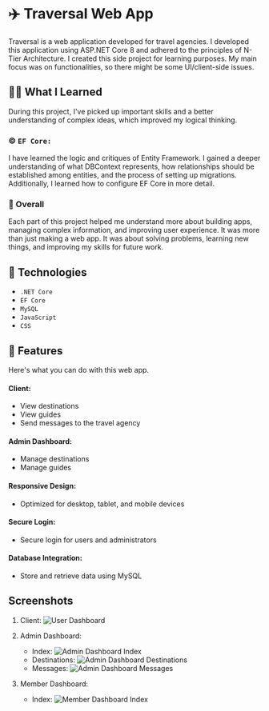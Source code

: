 # ✈️ Traversal Web App

Traversal is a web application developed for travel agencies. I developed this application using ASP.NET Core 8 and adhered to the principles of N-Tier Architecture. I created this side project for learning purposes. My main focus was on functionalities, so there might be some UI/client-side issues.



## 👨‍💻 What I Learned
During this project, I've picked up important skills and a better understanding of complex ideas, which improved my logical thinking.


### ©️ `EF Core:`
I have learned the logic and critiques of Entity Framework. I gained a deeper understanding of what DBContext represents, how relationships should be established among entities, and the process of setting up migrations. Additionally, I learned how to configure EF Core in more detail.


### 💭 Overall
Each part of this project helped me understand more about building apps, managing complex information, and improving user experience. It was more than just making a web app. It was about solving problems, learning new things, and improving my skills for future work.



## 👾 Technologies

- `.NET Core`
- `EF Core`
- `MySQL`
- `JavaScript`
- `CSS`


## 💯 Features
Here's what you can do with this web app.
#### Client:
   - View destinations
   - View guides
   - Send messages to the travel agency

#### Admin Dashboard:
   - Manage destinations
   - Manage guides

#### Responsive Design:
   - Optimized for desktop, tablet, and mobile devices

#### Secure Login:
   - Secure login for users and administrators

#### Database Integration:
   - Store and retrieve data using MySQL



## Screenshots

1. Client:
   ![User Dashboard](https://github.com/ahmedfurkankoc/TraversalWebApp/assets/139684794/10eb720a-6360-4e00-b328-9ea3b3f0ee39)

2. Admin Dashboard:
   - Index: ![Admin Dashboard Index](https://github.com/ahmedfurkankoc/TraversalWebApp/assets/139684794/88548934-7480-4c6a-b5f8-1c0a05116503)
   - Destinations: ![Admin Dashboard Destinations](https://github.com/ahmedfurkankoc/TraversalWebApp/assets/139684794/5dcfa29e-84e3-4d45-aa51-7dc23c31af0e)
   - Messages: ![Admin Dashboard Messages](https://github.com/ahmedfurkankoc/TraversalWebApp/assets/139684794/463bba10-bf9a-49d2-a5ff-85671e897bd5)

3. Member Dashboard:
   - Index: ![Member Dashboard Index](https://github.com/ahmedfurkankoc/TraversalWebApp/assets/139684794/a35f04e2-d1c3-492d-8250-65a3cf7775b1)



